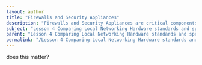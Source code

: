 ```yaml
---
layout: author
title: "Firewalls and Security Appliances"
description: "Firewalls and Security Appliances are critical components in network security, designed to protect networks from unauthorized access and threats. Firewalls can be hardware or software-based and function by filtering incoming and outgoing traffic based on predetermined security rules. Security Appliances include devices like intrusion detection systems, intrusion prevention systems, and unified threat management systems that work in conjunction with firewalls to provide an added layer of security. Understanding the types, configurations, and best practices for deploying these devices is essential for maintaining a secure network environment."
subject: "Lesson 4 Comparing Local Networking Hardware standards and specifications"
parent: "Lesson 4 Comparing Local Networking Hardware standards and specifications"
permalink: "/Lesson 4 Comparing Local Networking Hardware standards and specifications/Firewalls and Security Appliances/"
---
```


does this matter?
